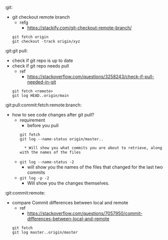 :git:
* git checkout remote branch
    * refg
        * https://stackify.com/git-checkout-remote-branch/
    ```
    git fetch origin
    git checkout -track origin/xyz
    ```
:git:git pull:
* check if git repo is up to date 
* check if git repo needs pull
    * ref
        * https://stackoverflow.com/questions/3258243/check-if-pull-needed-in-git 
    ```
    git fetch <remote>
    git log HEAD..origin/main
    ```
:git:pull:commit:fetch:remote:branch:
* how to see code changes after git pull?
    * requirement 
        * before you pull
         ```
         git fetch
         git log --name-status origin/master..
        ```
            * Will show you what commits you are about to retrieve, along with the names of the files
    * `git log --name-status -2`
        * will show you the names of the files that changed for the last two commits
    * `git log -p -2` 
        * Will show you the changes themselves. 

:git:commit:remote:
* compare Commit differences between local and remote
    * ref
        * https://stackoverflow.com/questions/7057950/commit-differences-between-local-and-remote
    ```
    git fetch
    git log master..origin/master
    ```
